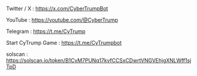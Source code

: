 Twitter / X : https://x.com/CyberTrumpBot

YouTube : https://youtube.com/@CyberTrump

Telegram : https://t.me/CyTrump

Start CyTrump Game : https://t.me/CyTrumpbot

solscan : https://solscan.io/token/B1CvM7PUNq17kvfCCSxCDwrtVNGVEhjgXNLWff1sjTpD

